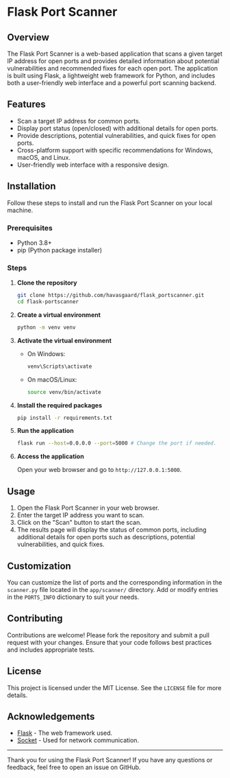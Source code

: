 # Flask Port Scanner

## Overview

The Flask Port Scanner is a web-based application that scans a given target IP address for open ports and provides detailed information about potential vulnerabilities and recommended fixes for each open port. The application is built using Flask, a lightweight web framework for Python, and includes both a user-friendly web interface and a powerful port scanning backend.

## Features

- Scan a target IP address for common ports.
- Display port status (open/closed) with additional details for open ports.
- Provide descriptions, potential vulnerabilities, and quick fixes for open ports.
- Cross-platform support with specific recommendations for Windows, macOS, and Linux.
- User-friendly web interface with a responsive design.


## Installation

Follow these steps to install and run the Flask Port Scanner on your local machine.

### Prerequisites

- Python 3.8+
- pip (Python package installer)

### Steps

1. **Clone the repository**

    ```sh
    git clone https://github.com/havasgaard/flask_portscanner.git
    cd flask-portscanner
    ```

2. **Create a virtual environment**

    ```sh
    python -m venv venv
    ```

3. **Activate the virtual environment**

    - On Windows:

      ```sh
      venv\Scripts\activate
      ```

    - On macOS/Linux:

      ```sh
      source venv/bin/activate
      ```

4. **Install the required packages**

    ```sh
    pip install -r requirements.txt
    ```

5. **Run the application**

    ```sh
    flask run --host=0.0.0.0 --port=5000 # Change the port if needed.
    ```

6. **Access the application**

    Open your web browser and go to `http://127.0.0.1:5000`.

## Usage

1. Open the Flask Port Scanner in your web browser.
2. Enter the target IP address you want to scan.
3. Click on the "Scan" button to start the scan.
4. The results page will display the status of common ports, including additional details for open ports such as descriptions, potential vulnerabilities, and quick fixes.

## Customization

You can customize the list of ports and the corresponding information in the `scanner.py` file located in the `app/scanner/` directory. Add or modify entries in the `PORTS_INFO` dictionary to suit your needs.

## Contributing

Contributions are welcome! Please fork the repository and submit a pull request with your changes. Ensure that your code follows best practices and includes appropriate tests.

## License

This project is licensed under the MIT License. See the `LICENSE` file for more details.

## Acknowledgements

- [Flask](https://flask.palletsprojects.com/) - The web framework used.
- [Socket](https://docs.python.org/3/library/socket.html) - Used for network communication.

---

Thank you for using the Flask Port Scanner! If you have any questions or feedback, feel free to open an issue on GitHub.
